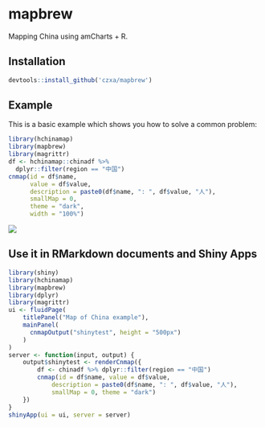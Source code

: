 # mapbrew

Mapping China using amCharts + R.

## Installation

```r
devtools::install_github('czxa/mapbrew')
```

## Example

This is a basic example which shows you how to solve a common problem:

```r
library(hchinamap)
library(mapbrew)
library(magrittr)
df <- hchinamap::chinadf %>% 
  dplyr::filter(region == "中国")
cnmap(id = df$name, 
      value = df$value, 
      description = paste0(df$name, ": ", df$value, "人"),
      smallMap = 0, 
      theme = "dark",
      width = "100%")
```

![](https://czxb.github.io/br/amCharts.svg)

## Use it in RMarkdown documents and Shiny Apps

```r 
library(shiny)
library(hchinamap)
library(mapbrew)
library(dplyr)
library(magrittr)
ui <- fluidPage(
    titlePanel("Map of China example"),
    mainPanel(
      cnmapOutput("shinytest", height = "500px")
    )
)
server <- function(input, output) {
    output$shinytest <- renderCnmap({
		df <- chinadf %>% dplyr::filter(region == "中国")
		cnmap(id = df$name, value = df$value,
      		description = paste0(df$name, ": ", df$value, "人"),
      		smallMap = 0, theme = "dark")
    })
}
shinyApp(ui = ui, server = server)
```